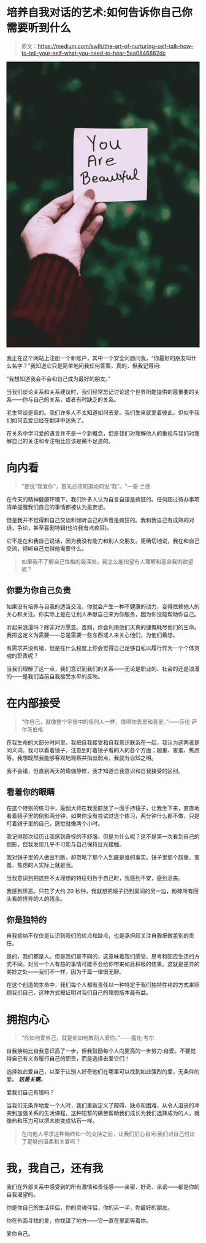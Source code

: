 # 培养自我对话的艺术:如何告诉你自己你需要听到什么

> 原文：<https://medium.com/swlh/the-art-of-nurturing-self-talk-how-to-tell-your-self-what-you-need-to-hear-5ea0846882dc>

![](img/481d1511168f598ba6ef75cecd8fbaa6.png)

我正在这个网站上注册一个新账户，其中一个安全问题问我，“你最好的朋友叫什么名字？”我知道它只是简单地问我任何答案，真的，但我记得问:

“我想知道我会不会和自己成为最好的朋友。”

当我们谈论关系和关系建议时，我们经常忘记讨论这个世界所能提供的最重要的关系——你与自己的关系，或者有时缺乏的关系。

老生常谈是真的。我们许多人不太知道如何去爱。我们生来就爱着彼此，但似乎我们如何去爱已经在翻译中迷失了。

在关系中学习爱的语言并不是一个新概念，但是我们对理解他人的重视与我们对理解自己的关注和专注相比应该是微不足道的。

# 向内看

> "要说“我爱你”，首先必须知道如何说“我”。"—安·兰德

在今天的精神健康环境下，我们许多人认为自言自语是疯狂的。任何超过待办事项清单提醒我们自己的事情都被认为是妄想。

但是我并不觉得和自己交谈和倾听自己的声音是疯狂的。我和我自己有成熟的对话，争论，甚至喜剧特辑(也许我有点疯狂)。

它不是在和我自己说话，因为我没有能力和别人交朋友。更确切地说，我在和自己交流，倾听自己觉得他需要什么。

> 如果我不了解自己性格的最深处，我怎么能指望有人理解和迎合我的欲望呢？

## 你要为你自己负责

如果没有培养与自我的适当交流，你就会产生一种不健康的动力，变得依赖他人的关心和关注。你实际上是在让别人奉献自己来为你服务，因为你没能帮助你自己。

听起来浪漫吗？除非对方愿意。否则，你会利用他们天真的慷慨耗尽他们的生命。我把这定义为需要——总是需要一些东西或人来关心他们，为他们着想。

有需求并没有错，但是在什么程度上你会觉得自己足够自私以履行作为一个个体灵魂的职责呢？

当我们理解了这一点，我们意识到我们的关系——无论是职业的、社会的还是浪漫的——是我们当前自我接受水平的反映。

# 在内部接受

> “你自己，就像整个宇宙中的任何人一样，值得你去爱和喜爱。”——莎伦·萨尔茨伯格

在我生命的大部分时间里，我把自我接受和自我意识联系在一起，我认为这两者是同义词。我可以看着镜子，注意到盯着镜子看的人的各个方面；超重、害羞、焦虑等。我想既然我能够客观地观察并指出弱点，我就有自知之明。

我不会错，但直到两天的瑜伽静修，我才知道自我意识和自我接受的区别。

## 看着你的眼睛

在这个特别的练习中，瑜伽大师在我面前放了一面手持镜子，让我坐下来，直直地看着镜子里的倒影两分钟。如果你没有尝试过这个练习，两分钟什么都不做，只是盯着镜子里的自己，感觉就像两个小时。

我记得那次经历让我感到奇怪的不舒服。但是为什么呢？这不是第一次看到自己的倒影，但我发现几乎不可能与自己保持目光接触。

我对镜子里的人做出判断，却忽略了那个人到底是谁的事实。镜子里那个超重、害羞、焦虑的人实际上就是我。

当我意识到把这些不太理想的特征归咎于自己时，我感到不安，感到沮丧。

我感到厌恶。只花了大约 20 秒钟，我就想把镜子扔到房间的另一边，粉碎所有回头看的怪异的人的残余。

## 你是独特的

自我接纳不仅仅是认识到我们的优点和缺点，也是承担起关注自我细微差别的责任。

是的，我们都是人。但是我们是不同的，这意味着我们感受、思考和回应生活的方式不同。对另一个人有益的事情可能不会给你带来如此积极的结果。这就是差异的美妙之处——我们不一样。因为千篇一律很无聊。

在这个创造的生命中，我们每个人都有责任以一种特定于我们独特性格的方式来照顾我们自己，这种方式被证明对我们自己的理想版本最有益。

# 拥抱内心

> “你如何爱自己，就是你如何教别人爱你。”——露比·考尔

自我接纳比自我意识高了一步，但我鼓励每个人向更高的一步努力:自爱。不要觉得自己有义务履行自己的职责，而是选择去爱它们！

选择如此爱自己，以至于让别人好奇他们在哪里可以找到如此强烈的爱，无条件的爱。 ***这是关键。***

爱我们自己有错吗？

当我们无条件地爱一个人时，我们重新定义了障碍、缺点和困难，从令人沮丧的冲突到加强关系的生活课程。这种短暂的痛苦帮助我们成长为我们选择成为的人，就像热和压力可以把木炭变成钻石一样。

> 在向他人寻求这种始终如一的支持之前，让我们扪心自问:我们对自己付出了足够的温柔和关爱吗？

# 我，我自己，还有我

我们在外部关系中感受到的所有激情和责任感——亲密、好奇、承诺——都是你的自我渴望的。

你是你自己的生活伴侣，你的灵魂伴侣，你的另一半，你最好的朋友。

你在外面寻找的爱，你找错了地方——它一直在里面等着你。

爱你自己。